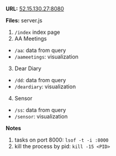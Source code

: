 **URL:** [52.15.130.27:8080](52.15.130.27:8080)

**Files:** server.js
1. `/index` index page
2. AA Meetings
  * `/aa`: data from query
  * `/aameetings`: visualization
3. Dear Diary
  * `/dd`: data from query
  * `/deardiary`: visualization
4. Sensor
  * `/ss`: data from query
  * `/sensor`: visualization

**Notes**
1. tasks on port 8000: `lsof -t -i :8000`
2. kill the process by pid: `kill -15 <PID>`
